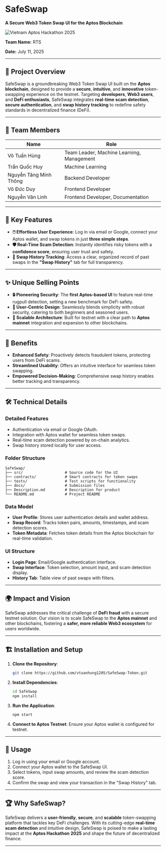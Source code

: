 # SafeSwap  

**A Secure Web3 Token Swap UI for the Aptos Blockchain**  

![Vietnam Aptos Hackathon 2025](https://img.shields.io/badge/Vietnam%20Aptos%20Hackathon-2025-blue)

**Team Name:** RTS

**Date:** July 11, 2025

---
## 🚀 Project Overview  

SafeSwap is a groundbreaking Web3 Token Swap UI built on the **Aptos blockchain**, designed to provide a **secure**, **intuitive**, and **innovative** token-swapping experience on the testnet. Targeting **developers**, **Web3 users**, and **DeFi enthusiasts**, SafeSwap integrates **real-time scam detection**, **secure authentication**, and **swap history tracking** to redefine safety standards in decentralized finance (DeFi).  

---

## 👥 Team Members

| **Name**         | **Role**                                  |
|------------------|--------------------------------------------|
| Võ Tuấn Hùng     | Team Leader, Machine Learning, Management  |
|  Trần Quốc Huy | Machine Learning| 
| Nguyễn Tăng Minh Thông | Backend Developer|
| Võ Đức Duy | Frontend Developer|
| Nguyễn Văn Linh | Frontend Developer,  Documentation |

---
## 🌟 Key Features  

- **🖱️ Effortless User Experience**: Log in via email or Google, connect your Aptos wallet, and swap tokens in just **three simple steps**.  
- **🛡️ Real-Time Scam Detection**: Instantly identifies risky tokens with a **confidence score**, ensuring user trust and safety.  
- **📜 Swap History Tracking**: Access a clear, organized record of past swaps in the **"Swap History"** tab for full transparency.  

---

## ✨ Unique Selling Points  

- **🔒 Pioneering Security**: The **first Aptos-based UI** to feature real-time rugpull detection, setting a new benchmark for DeFi safety.  
- **🎨 User-Centric Design**: Seamlessly blends simplicity with robust security, catering to both beginners and seasoned users.  
- **🚀 Scalable Architecture**: Built for testnet with a clear path to **Aptos mainnet** integration and expansion to other blockchains.  

---

## 🎯 Benefits  

- **Enhanced Safety**: Proactively detects fraudulent tokens, protecting users from DeFi scams.  
- **Streamlined Usability**: Offers an intuitive interface for seamless token swapping.  
- **Empowered Decision-Making**: Comprehensive swap history enables better tracking and transparency.  

---

## 🛠️ Technical Details  

### Detailed Features  
- Authentication via email or Google OAuth.  
- Integration with Aptos wallet for seamless token swaps.  
- Real-time scam detection powered by on-chain analytics.  
- Swap history stored locally for user access.  

### Folder Structure  
```
SafeSwap/
├── src/                   # Source code for the UI
├── contracts/             # Smart contracts for token swaps
├── tests/                 # Test scripts for functionality
├── docs/                  # Submission files
├── Description.md         # Description for product
└── README.md              # Project README
```

### Data Model  
- **User Profile**: Stores user authentication details and wallet address.  
- **Swap Record**: Tracks token pairs, amounts, timestamps, and scam detection scores.  
- **Token Metadata**: Fetches token details from the Aptos blockchain for real-time validation.  

### UI Structure  
- **Login Page**: Email/Google authentication interface.  
- **Swap Interface**: Token selection, amount input, and scam detection display.  
- **History Tab**: Table view of past swaps with filters.  

---

## 🌍 Impact and Vision  

SafeSwap addresses the critical challenge of **DeFi fraud** with a secure testnet solution. Our vision is to scale SafeSwap to the **Aptos mainnet** and other blockchains, fostering a **safer, more reliable Web3 ecosystem** for users worldwide.  

---

## 🏗️ Installation and Setup  

1. **Clone the Repository**:  
   ```bash
   git clone https://github.com/vtuanhung1205/SafeSwap-Token.git
   ```

2. **Install Dependencies**:  
   ```bash
   cd SafeSwap
   npm install
   ```

3. **Run the Application**:  
   ```bash
   npm start
   ```

4. **Connect to Aptos Testnet**: Ensure your Aptos wallet is configured for testnet.  

---

## 📖 Usage  

1. Log in using your email or Google account.  
2. Connect your Aptos wallet to the SafeSwap UI.  
3. Select tokens, input swap amounts, and review the scam detection score.  
4. Confirm the swap and view your transaction in the "Swap History" tab.  

---

## 🏆 Why SafeSwap?  

SafeSwap delivers a **user-friendly**, **secure**, and **scalable** token-swapping platform that tackles key DeFi challenges. With its cutting-edge **real-time scam detection** and intuitive design, SafeSwap is poised to make a lasting impact at the **Aptos Hackathon 2025** and shape the future of decentralized finance.  

---
